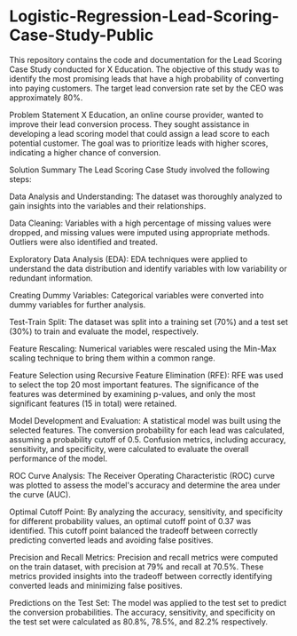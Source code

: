# Logistic-Regression-Lead-Scoring-Case-Study-Public

This repository contains the code and documentation for the Lead Scoring Case Study conducted for X Education. The objective of this study was to identify the most promising leads that have a high probability of converting into paying customers. The target lead conversion rate set by the CEO was approximately 80%.

Problem Statement
X Education, an online course provider, wanted to improve their lead conversion process. They sought assistance in developing a lead scoring model that could assign a lead score to each potential customer. The goal was to prioritize leads with higher scores, indicating a higher chance of conversion.

Solution Summary
The Lead Scoring Case Study involved the following steps:

Data Analysis and Understanding: The dataset was thoroughly analyzed to gain insights into the variables and their relationships.

Data Cleaning: Variables with a high percentage of missing values were dropped, and missing values were imputed using appropriate methods. Outliers were also identified and treated.

Exploratory Data Analysis (EDA): EDA techniques were applied to understand the data distribution and identify variables with low variability or redundant information.

Creating Dummy Variables: Categorical variables were converted into dummy variables for further analysis.

Test-Train Split: The dataset was split into a training set (70%) and a test set (30%) to train and evaluate the model, respectively.

Feature Rescaling: Numerical variables were rescaled using the Min-Max scaling technique to bring them within a common range.

Feature Selection using Recursive Feature Elimination (RFE): RFE was used to select the top 20 most important features. The significance of the features was determined by examining p-values, and only the most significant features (15 in total) were retained.

Model Development and Evaluation: A statistical model was built using the selected features. The conversion probability for each lead was calculated, assuming a probability cutoff of 0.5. Confusion metrics, including accuracy, sensitivity, and specificity, were calculated to evaluate the overall performance of the model.

ROC Curve Analysis: The Receiver Operating Characteristic (ROC) curve was plotted to assess the model's accuracy and determine the area under the curve (AUC).

Optimal Cutoff Point: By analyzing the accuracy, sensitivity, and specificity for different probability values, an optimal cutoff point of 0.37 was identified. This cutoff point balanced the tradeoff between correctly predicting converted leads and avoiding false positives.

Precision and Recall Metrics: Precision and recall metrics were computed on the train dataset, with precision at 79% and recall at 70.5%. These metrics provided insights into the tradeoff between correctly identifying converted leads and minimizing false positives.

Predictions on the Test Set: The model was applied to the test set to predict the conversion probabilities. The accuracy, sensitivity, and specificity on the test set were calculated as 80.8%, 78.5%, and 82.2% respectively.
